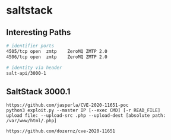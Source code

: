 # saltstack

## Interesting Paths

```bash
# identifier ports
4505/tcp open  zmtp    ZeroMQ ZMTP 2.0
4506/tcp open  zmtp    ZeroMQ ZMTP 2.0

# identity via header
salt-api/3000-1
```

## SaltStack 3000.1

```
https://github.com/jasperla/CVE-2020-11651-poc
python3 exploit.py --master IP [--exec CMD] [-r READ_FILE]
upload file: --upload-src .php --upload-dest [absolute path: /var/www/html/.php]

https://github.com/dozernz/cve-2020-11651
```
